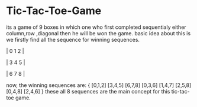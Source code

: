# Tic-Tac-Toe-Game
its a game of 9 boxes in which one who first completed sequentialy either column,row ,diagonal then he will be won the game.
basic idea about this is we firstly find all the sequence for winning sequences.

| 0 1 2 |

| 3 4 5 |

| 6 7 8 |

now, the winning sequences are:
{ 
[0,1,2]
[3,4,5]
[6,7,8]
[0,3,6]
[1,4,7]
[2,5,8]
[0,4,8]
[2,4,6]
}
these all 8 sequences are the main concept for this tic-tac-toe game.
